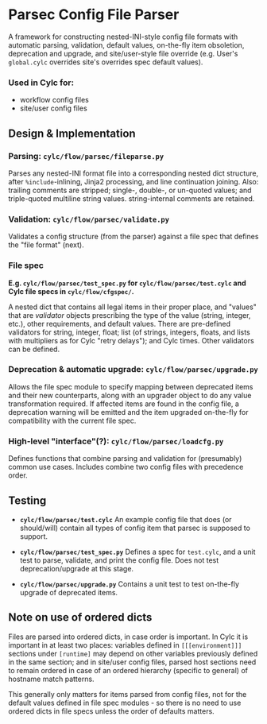 # Parsec Config File Parser

A framework for constructing nested-INI-style config file formats with
automatic parsing, validation, default values, on-the-fly item
obsoletion, deprecation and upgrade, and site/user-style file override
(e.g. User's ``global.cylc`` overrides site's overrides spec default values).

###  Used in Cylc for:

   * workflow config files
   * site/user config files


## Design & Implementation

### Parsing: ``cylc/flow/parsec/fileparse.py``

Parses any nested-INI format file into a corresponding nested dict
structure, after ``%include``-inlining, Jinja2 processing, and line
continuation joining. Also: trailing comments are stripped; single-,
double-, or un-quoted values; and triple-quoted multiline string values.
string-internal comments are retained.

### Validation: ``cylc/flow/parsec/validate.py``

Validates a config structure (from the parser) against a file spec that
defines the "file format" (next).

### File spec

**E.g. ``cylc/flow/parsec/test_spec.py`` for ``cylc/flow/parsec/test.cylc`` and Cylc file
specs in ``cylc/flow/cfgspec/``.**

A nested dict that contains all legal items in their proper place, and
"values" that are *validator* objects prescribing the type of the value
(string, integer, etc.), other requirements, and default values. There
are pre-defined validators for string, integer, float; list (of strings,
integers, floats, and lists with multipliers as for Cylc "retry
delays"); and Cylc times. Other validators can be defined.

### Deprecation & automatic upgrade: ``cylc/flow/parsec/upgrade.py``

Allows the file spec module to specify mapping between deprecated items
and their new counterparts, along with an upgrader object to do any
value transformation required.  If affected items are found in the
config file, a deprecation warning will be emitted and the item upgraded
on-the-fly for compatibility with the current file spec.

### High-level "interface"(?): ``cylc/flow/parsec/loadcfg.py``

Defines functions that combine parsing and validation for (presumably)
common use cases. Includes combine two config files with precedence order.

## Testing

  * **``cylc/flow/parsec/test.cylc``**
    An example config file that does (or should/will) contain all types of
    config item that parsec is supposed to support.

  * **``cylc/flow/parsec/test_spec.py``**
    Defines a spec for ``test.cylc``, and a unit test to parse, validate, and
    print the config file. Does not test deprecation/upgrade at this stage.

  * **``cylc/flow/parsec/upgrade.py``**
    Contains a unit test to test on-the-fly upgrade of deprecated items.

## Note on use of ordered dicts

Files are parsed into ordered dicts, in case order is important. In Cylc
it is important in at least two places: variables defined in
``[[[environment]]]`` sections under ``[runtime]`` may depend on other variables
previously defined in the same section; and in site/user config files,
parsed host sections need to remain ordered in case of an ordered hierarchy
(specific to general) of hostname match patterns.

This generally only matters for items parsed from config files, not for
the default values defined in file spec modules - so there is no need to
use ordered dicts in file specs unless the order of defaults matters.
